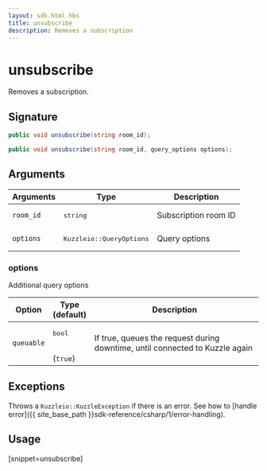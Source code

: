 ```yaml
---
layout: sdk.html.hbs
title: unsubscribe
description: Removes a subscription
---
```


# unsubscribe

Removes a subscription.

## Signature

```csharp
public void unsubscribe(string room_id);

public void unsubscribe(string room_id, query_options options);

```

## Arguments

| Arguments    | Type    | Description |
|--------------|---------|-------------|
| `room_id` | <pre>string</pre> | Subscription room ID  |
| `options` | <pre>Kuzzleio::QueryOptions</pre> | Query options |

### options

Additional query options

| Option     | Type<br/>(default)  | Description   |
| ---------- | ------- | --------------------------------- |
| `queuable` | <pre>bool</pre><br/>(`true`) |  If true, queues the request during downtime, until connected to Kuzzle again |

## Exceptions

Throws a `Kuzzleio::KuzzleException` if there is an error. See how to [handle error]({{ site_base_path }}sdk-reference/csharp/1/error-handling).

## Usage

[snippet=unsubscribe]
